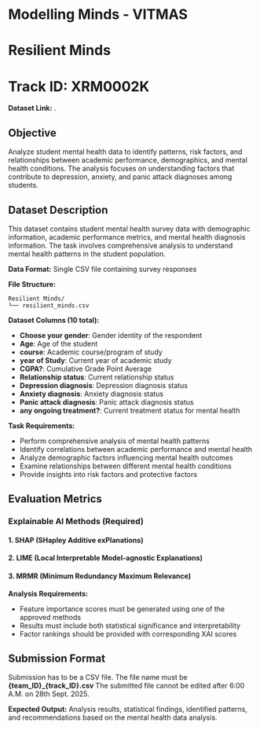 # Modelling Minds - VITMAS
# Resilient Minds
# Track ID: XRM0002K
**Dataset Link:** . 
## Objective
Analyze student mental health data to identify patterns, risk factors, and relationships between academic performance, demographics, and mental health conditions. The analysis focuses on understanding factors that contribute to depression, anxiety, and panic attack diagnoses among students.

## Dataset Description
This dataset contains student mental health survey data with demographic information, academic performance metrics, and mental health diagnosis information. The task involves comprehensive analysis to understand mental health patterns in the student population.

**Data Format:** Single CSV file containing survey responses

**File Structure:**
```
Resilient Minds/
└── resilient_minds.csv
```

**Dataset Columns (10 total):**
- **Choose your gender**: Gender identity of the respondent
- **Age**: Age of the student
- **course**: Academic course/program of study
- **year of Study**: Current year of academic study
- **CGPA?**: Cumulative Grade Point Average
- **Relationship status**: Current relationship status
- **Depression diagnosis**: Depression diagnosis status
- **Anxiety diagnosis**: Anxiety diagnosis status
- **Panic attack diagnosis**: Panic attack diagnosis status
- **any ongoing treatment?**: Current treatment status for mental health

**Task Requirements:**
- Perform comprehensive analysis of mental health patterns
- Identify correlations between academic performance and mental health
- Analyze demographic factors influencing mental health outcomes
- Examine relationships between different mental health conditions
- Provide insights into risk factors and protective factors

## Evaluation Metrics

### Explainable AI Methods (Required)

#### 1. SHAP (SHapley Additive exPlanations)
#### 2. LIME (Local Interpretable Model-agnostic Explanations)
#### 3. MRMR (Minimum Redundancy Maximum Relevance)

**Analysis Requirements:**
- Feature importance scores must be generated using one of the approved methods
- Results must include both statistical significance and interpretability
- Factor rankings should be provided with corresponding XAI scores

## Submission Format
Submission has to be a CSV file. The file name must be **{team_ID}_{track_ID}.csv** 
The submitted file cannot be edited after 6:00 A.M. on 28th Sept. 2025.

**Expected Output:**
Analysis results, statistical findings, identified patterns, and recommendations based on the mental health data analysis.

